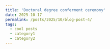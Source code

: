 ```yaml
---
title: 'Doctoral degree conferment ceremony'
date: 2025-10-17
permalink: /posts/2025/10/blog-post-4/
tags:
  - cool posts
  - category1
  - category2
---
```



